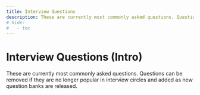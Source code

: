 ```yaml
---
title: Interview Questions
description: These are currently most commonly asked questions. Questions can be removed if they are no longer popular in interview circles and added as new question banks are released.
# hide:
#   - toc
---
```


# Interview Questions (Intro)
These are currently most commonly asked questions. Questions can be removed if they are no longer popular in interview circles and added as new question banks are released.